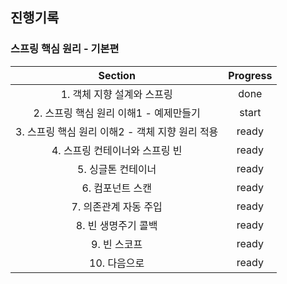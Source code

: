 ## 진행기록
### 스프링 핵심 원리 - 기본편 
| Section | Progress |
| :--: | :--: |
| 1. 객체 지향 설계와 스프링 | done
| 2. 스프링 핵심 원리 이해1 - 예제만들기 | start
| 3. 스프링 핵심 원리 이해2 - 객체 지향 원리 적용 | ready
| 4. 스프링 컨테이너와 스프링 빈 | ready
| 5. 싱글톤 컨테이너 | ready
| 6. 컴포넌트 스캔 | ready
| 7. 의존관계 자동 주입 | ready
| 8. 빈 생명주기 콜백 | ready
| 9. 빈 스코프 | ready
| 10. 다음으로 | ready

